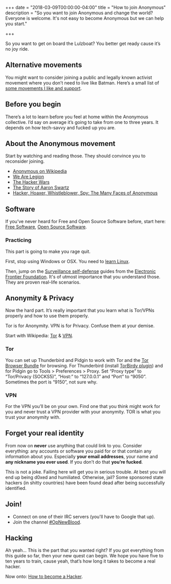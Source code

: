 +++
date = "2018-03-09T00:00:00-04:00"
title = "How to join Anonymous"
description = "So you want to join Anonymous and change the world? Everyone is welcome. It's not easy to become Anonymous but we can help you start."

+++

So you want to get on board the Lulzboat? You better get ready cause it’s no joy ride.

## Alternative movements

You might want to consider joining a public and legally known activist movement where you don’t need to live like Batman. Here’s a small list of [some movements I like and support](https://twitter.com/SageHack/lists/activist-collectives/members).

## Before you begin

There’s a lot to learn before you feel at home within the Anonymous collective. I’d say on average it’s going to take from one to three years. It depends on how tech-savvy and fucked up you are.

## About the Anonymous movement

Start by watching and reading those. They should convince you to reconsider joining.

* [Anonymous on Wikipedia](https://en.wikipedia.org/wiki/Anonymous_group)
* [We Are Legion](http://wearelegionthedocumentary.com/)
* [The Hacker Wars](https://www.youtube.com/watch?v=ku9edEKvGuY)
* [The Story of Aaron Swartz](https://www.youtube.com/watch?v=gpvcc9C8SbM)
* [Hacker, Hoaxer, Whistleblower, Spy: The Many Faces of Anonymous](http://www.theguardian.com/books/2014/nov/19/hacker-hoaxer-whistleblower-spy-many-faces-anonymous-gabriella-coleman-review)

## Software

If you’ve never heard for Free and Open Source Software before, start here: [Free Software](https://en.wikipedia.org/wiki/Free_software), [Open Source Software](https://en.wikipedia.org/wiki/Open-source_software).

### Practicing

This part is going to make you rage quit.

First, stop using Windows or OSX. You need to [learn Linux](/learn-linux/).

Then, jump on the [Surveillance self-defense](https://ssd.eff.org/) guides from the [Electronic Frontier Foundation](https://eff.org). It's of utmost importance that you understand those. They are proven real-life scenarios.

## Anonymity & Privacy

Now the hard part. It’s really important that you learn what is Tor/VPNs properly and how to use them properly.

Tor is for Anonymity. 
VPN is for Privacy. 
Confuse them at your demise.

Start with Wikipedia: [Tor](https://en.wikipedia.org/wiki/Tor_anonymity_network) & [VPN](https://en.wikipedia.org/wiki/Virtual_private_network).

### Tor

You can set up Thunderbird and Pidgin to work with Tor and the [Tor Browser Bundle](https://www.torproject.org/projects/torbrowser.html.en) for browsing. For Thunderbird (install [TorBirdy plugin](https://addons.mozilla.org/en-US/thunderbird/addon/torbirdy/)) and for Pidgin go to Tools > Preferences > Proxy. Set “Proxy type” to “Tor/Privacy (SOCKS5)”, “Host:” to “127.0.0.1” and “Port” to “9050”. Sometimes the port is “9150”, not sure why.

### VPN

For the VPN you’ll be on your own. Find one that you think might work for you and never trust a VPN provider with your anonymity. TOR is what you trust your anonymity with.

## Forget your real identity

From now on **never** use anything that could link to you. Consider everything: any accounts or software you paid for or that contain any information about you. Especially **your email addresses**, your name and **any nickname you ever used**. If you don’t do that **you’re fucked**.

This is not a joke. Failing here will get you in serious trouble. At best you will end up being d0xed and humiliated. Otherwise, jail? Some sponsored state hackers (in shitty countries) have been found dead after being successfully identified.

## Join!

* Connect on one of their IRC servers (you'll have to Google that up).
* Join the channel [#OpNewBlood](https://twitter.com/search?q=%23OpNewBlood).

## Hacking

Ah yeah… This is the part that you wanted right? If you got everything from this guide so far, then your new quest can begin. We hope you have five to ten years to train, cause yeah, that’s how long it takes to become a real hacker.

Now onto: [How to become a Hacker](/become-a-hacker/).
